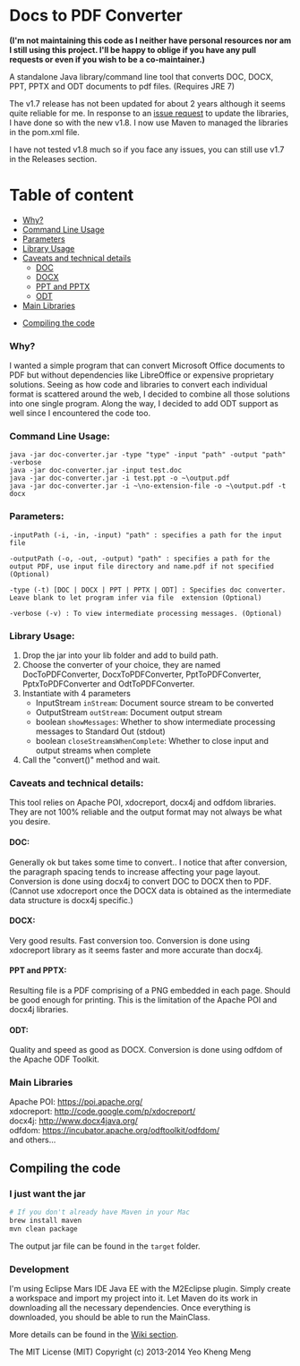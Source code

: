 Docs to PDF Converter
=====================

**(I'm not maintaining this code as I neither have personal resources nor am I still using this project. I'll be happy to oblige if you have any pull requests or even if you wish to be a co-maintainer.)**

A standalone Java library/command line tool that converts DOC, DOCX, PPT, PPTX and ODT documents to pdf files. (Requires JRE 7)

The v1.7 release has not been updated for about 2 years although it seems quite reliable for me. In response to an [issue request](https://github.com/yeokm1/docs-to-pdf-converter/issues/1) to update the libraries, I have done so with the new v1.8. I now use Maven to managed the libraries in the pom.xml file.

I have not tested v1.8 much so if you face any issues, you can still use v1.7 in the Releases section.

# Table of content

  + [Why?](#why)
  + [Command Line Usage](#command-line-usage)
  + [Parameters](#parameters)
  + [Library Usage](#library-usage)
  + [Caveats and technical details](#caveats-and-technical-details)
    - [DOC](#doc)
    - [DOCX](#docx)
    - [PPT and PPTX](#ppt-and-pptx)
    - [ODT](#odt)
  + [Main Libraries](#main-libraries)
* [Compiling the code](#compiling-the-code)

### Why?  
I wanted a simple program that can convert Microsoft Office documents to PDF but without dependencies like LibreOffice or expensive proprietary solutions. Seeing as how code and libraries to convert each individual format is scattered around the web, I decided to combine all those solutions into one single program. Along the way, I decided to add ODT support as well since I encountered the code too.

### Command Line Usage:  

```
java -jar doc-converter.jar -type "type" -input "path" -output "path" -verbose
java -jar doc-converter.jar -input test.doc
java -jar doc-converter.jar -i test.ppt -o ~\output.pdf
java -jar doc-converter.jar -i ~\no-extension-file -o ~\output.pdf -t docx
```

### Parameters:  
```
-inputPath (-i, -in, -input) "path" : specifies a path for the input file

-outputPath (-o, -out, -output) "path" : specifies a path for the output PDF, use input file directory and name.pdf if not specified (Optional)

-type (-t) [DOC | DOCX | PPT | PPTX | ODT] : Specifies doc converter. Leave blank to let program infer via file  extension (Optional)

-verbose (-v) : To view intermediate processing messages. (Optional)
```

### Library Usage:  

1. Drop the jar into your lib folder and add to build path.  
2. Choose the converter of your choice, they are named DocToPDFConverter, DocxToPDFConverter, PptToPDFConverter, PptxToPDFConverter and OdtToPDFConverter.  
3. Instantiate with 4 parameters  
   - InputStream `inStream`: Document source stream to be converted  
   - OutputStream `outStream`: Document output stream  
   - boolean `showMessages`: Whether to show intermediate processing messages to Standard Out (stdout)  
   - boolean `closeStreamsWhenComplete`: Whether to close input and output streams when complete  
4. Call the "convert()" method and wait.  


### Caveats and technical details:  
This tool relies on Apache POI, xdocreport, docx4j and odfdom libraries. They are not 100% reliable and the output format may not always be what you desire.


#### DOC:
Generally ok but takes some time to convert.. I notice that after conversion, the paragraph spacing tends to increase affecting your page layout. Conversion is done using docx4j to convert DOC to DOCX then to PDF.(Cannot use xdocreport once the DOCX data is obtained as the intermediate data structure is docx4j specific.)

#### DOCX:
Very good results. Fast conversion too.  Conversion is done using xdocreport library as it seems faster and more accurate than docx4j.

#### PPT and PPTX:
Resulting file is a PDF comprising of a PNG embedded in each page. Should be good enough for printing. This is the limitation of the Apache POI and docx4j libraries.

#### ODT:
Quality and speed as good as DOCX. Conversion is done using odfdom of the Apache ODF Toolkit.

### Main Libraries  
Apache POI:  https://poi.apache.org/  
xdocreport: http://code.google.com/p/xdocreport/  
docx4j: http://www.docx4java.org/  
odfdom: https://incubator.apache.org/odftoolkit/odfdom/  
and others...  

## Compiling the code

### I just want the jar

```bash
# If you don't already have Maven in your Mac
brew install maven
mvn clean package
```

The output jar file can be found in the `target` folder.

### Development
I'm using Eclipse Mars IDE Java EE with the M2Eclipse plugin. Simply create a workspace and import my project into it. Let Maven do its work in downloading all the necessary dependencies. Once everything is downloaded, you should be able to run the MainClass.

More details can be found in the [Wiki section](https://github.com/yeokm1/docs-to-pdf-converter/wiki/Setting-up-your-IDE-to-compile-the-project).

The MIT License (MIT)
Copyright (c) 2013-2014 Yeo Kheng Meng
